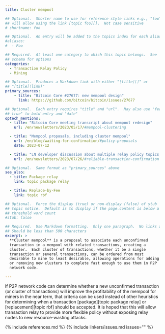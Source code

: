 ```yaml
---
title: Cluster mempool

## Optional.  Shorter name to use for reference style links e.g., "foo"
## will allow using the link [topic foo][].  Not case sensitive
# shortname: foo

## Optional.  An entry will be added to the topics index for each alias
#aliases:
#  - Foo

## Required.  At least one category to which this topic belongs.  See
## schema for options
categories:
  - Transaction Relay Policy
  - Mining

## Optional.  Produces a Markdown link with either "[title][]" or
## "[title](link)"
primary_sources:
    - title: "Bitcoin Core #27677: new mempool design"
      link: https://github.com/bitcoin/bitcoin/issues/27677

## Optional.  Each entry requires "title" and "url".  May also use "feature:
## true" to bold entry and "date"
optech_mentions:
  - title: "Bitcoin Core meeting transcript about mempool redesign"
    url: /en/newsletters/2023/05/17/#mempool-clustering

  - title: "Mempool proposals, including cluster mempool"
    url: /en/blog/waiting-for-confirmation/#policy-proposals
    date: 2023-07-12

  - title: "LN developer discussion about multiple relay policy topics, including cluster mempool"
    url: /en/newsletters/2023/07/26/#reliable-transaction-confirmation

## Optional.  Same format as "primary_sources" above
see_also:
  - title: Package relay
    link: topic package relay

  - title: Replace-by-Fee
    link: topic rbf

## Optional.  Force the display (true) or non-display (false) of stub
## topic notice.  Default is to display if the page.content is below a
## threshold word count
#stub: false

## Required.  Use Markdown formatting.  Only one paragraph.  No links allowed.
## Should be less than 500 characters
excerpt: >
  **Cluster mempool** is a proposal to associate each unconfirmed
  transaction in a mempool with related transactions, creating a
  cluster.  Each cluster of transactions, whether it be a single
  transaction or several transactions, can be ordered from most
  desirable to mine to least desirable, allowing operations for adding
  or removing new clusters to complete fast enough to use them in P2P
  network code.

---
```

If P2P network code can determine whether a new unconfirmed transaction
(or cluster of transactions) will improve the profitability of the
mempool for miners in the near term, that criteria can be used instead
of other heuristics for determining when a transaction [package][topic
package relay] or [replacement][topic rbf] should be accepted.  It is
hoped that this will allow transaction relay to provide more flexible
policy without exposing relay nodes to new resource-wasting attacks.

{% include references.md %}
{% include linkers/issues.md issues="" %}
